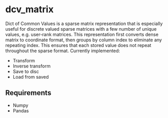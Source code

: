 # dcv_matrix
Dict of Common Values is a sparse matrix representation that is especially useful for discrete valued sparse matrices with a few number of unique values, e.g. user-rank matrices. This representation first converts dense matrix to coordinate format, then groups by column index to eliminate any repeating index. This ensures that each stored value does not repeat throughout the sparse format. Currently implemented:

  - Transform
  - Inverse transform
  - Save to disc
  - Load from saved

## Requirements
  - Numpy
  - Pandas
